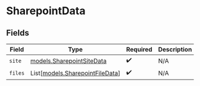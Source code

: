 # SharepointData


## Fields

| Field                                                              | Type                                                               | Required                                                           | Description                                                        |
| ------------------------------------------------------------------ | ------------------------------------------------------------------ | ------------------------------------------------------------------ | ------------------------------------------------------------------ |
| `site`                                                             | [models.SharepointSiteData](../models/sharepointsitedata.md)       | :heavy_check_mark:                                                 | N/A                                                                |
| `files`                                                            | List[[models.SharepointFileData](../models/sharepointfiledata.md)] | :heavy_check_mark:                                                 | N/A                                                                |